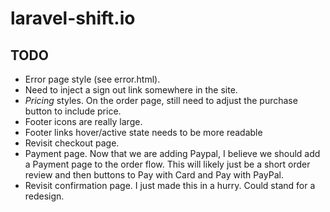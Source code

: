 # laravel-shift.io

## TODO

- Error page style (see error.html).
- Need to inject a sign out link somewhere in the site.
- *Pricing* styles. On the order page, still need to adjust the purchase button to include price.
- Footer icons are really large.
- Footer links hover/active state needs to be more readable
- Revisit checkout page.
- Payment page. Now that we are adding Paypal, I believe we should add a Payment page to the order flow. This will likely just be a short order review and then buttons to Pay with Card and Pay with PayPal.
- Revisit confirmation page. I just made this in a hurry. Could stand for a redesign.
